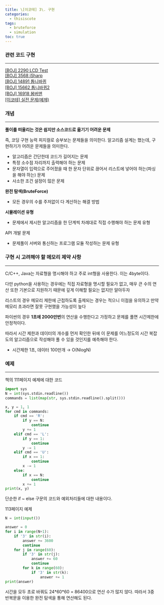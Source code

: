 ```yaml
---
title: \[이코테] 3\. 구현
categories: 
  - thisiscote
tags: 
  - bruteforce
  - simulation
toc: true
---
```


### 관련 코드 구현

---

[[BOJ] 2290 LCD Test](http://akgop.github.io/boj/BOJ2290/)<br>
[[BOJ] 3568 iSharp](http://akgop.github.io/boj/BOJ3568/)<br>
[[BOJ] 14891 톱니바퀴](http://akgop.github.io/boj/BOJ14891/)<br>
[[BOJ] 15662 톱니바퀴2](http://akgop.github.io/boj/BOJ15662/)<br>
[[BOJ] 16918 봄버맨](http://akgop.github.io/boj/BOJ16918/)<br>
[[이코테] 실전 문제(예제)](http://akgop.github.io/thisiscote/thisiscote_31/)


### 개념

---

**풀이를 떠올리는 것은 쉽지만 소스코드로 옮기기 어려운 문제**

즉, 코딩 구현 능력 피지컬로 승부보는 문제들을 의미한다. 알고리즘 설계는 했는데, 구현하기가 어려운 문제들을 의미한다.

- 알고리즘은 간단한데 코드가 길어지는 문제
- 특정 소수점 자리까지 출력해야 하는 문제
- 문자열이 입력으로 주어졌을 때 한 문자 단위로 끊어서 리스트에 넣어야 하는(파싱을 해야 하는) 문제
- 사소한 조건 설정이 많은 문제

**완전 탐색(BruteForce)**

- 모든 경우의 수를 주저없이 다 계산하는 해결 방법

**시뮬레이션 유형**

- 문제에서 제시한 알고리즘을 한 단계씩 차례대로 직접 수행해야 하는 문제 유형

API 개발 문제

- 문제풀이 서버와 통신하는 프로그램 모듈 작성하는 문제 유형

### 구현 시 고려해야 할 메모리 제약 사항

---

C/C++, Java는 자료형을 명시해야 하고 주로 int형을 사용한다. 이는 4byte이다.

다만 python을 사용하는 경우에는 직접 자료형을 명시할 필요가 없고, 매우 큰 수의 연산 또한 기본으로 지원하기 때문에 깊게 이해할 필요는 없지만 알아두자

리스트의 경우 메모리 제한에 근접하도록 출제되는 경우는 적으니 이점을 유의하고 만약 메모리 초과라면 잘못 구현했을 가능성이 높다

파이썬의 경우 **1초에 2000만번**의 연산을 수행한다고 가정하고 문제를 풀면 시간제한에 안정적이다.

따라서 시간 제한과 데이터의 개수를 먼저 확인한 뒤에 이 문제를 어느정도의 시간 복잡도의 알고리즘으로 작성해야 풀 수 있을 것인지를 예측해야 한다.

- 시간제한 1초, 데이터 100만개 → O(NlogN)

### 예제

---

책의 111페이지 예제에 대한 코드

```python
import sys
N = int(sys.stdin.readline())
commands = list(map(str, sys.stdin.readline().split()))

x, y = 1, 1
for cmd in commands:
    if cmd == 'R':
        if y == N:
            continue
        y += 1
    elif cmd == 'L':
        if y == 1:
            continue
        y -= 1
    elif cmd == 'U':
        if x == 1:
            continue
        x -= 1
    else:
        if x == N:
            continue
        x += 1
print(x, y)
```

단순한 if ~ else 구문의 코드와 예외처리들에 대한 내용이다. 

113페이지 예제

```python
N = int(input())

answer = 0
for i in range(N+1):
    if '3' in str(i):
        answer += 3600
        continue
    for j in range(60):
        if '3' in str(j):
            answer += 60
            continue
        for k in range(60):
            if '3' in str(k):
                answer += 1
print(answer)
```

시간을 모두 초로 바꿔도 24\*60\*60 = 86400으로 연산 수가 많지 않다. 따라서 3중 반복문을 이용한 완전 탐색을 통해 연산해도 된다. 
